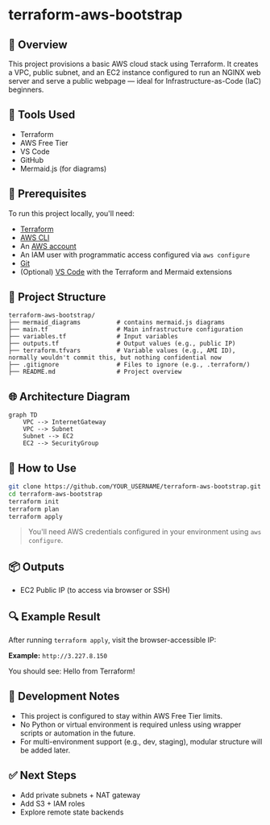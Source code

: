 # terraform-aws-bootstrap

## 📖 Overview

This project provisions a basic AWS cloud stack using Terraform. It creates a VPC, public subnet, and an EC2 instance configured to run an NGINX web server and serve a public webpage — ideal for Infrastructure-as-Code (IaC) beginners.

## 🧰 Tools Used

- Terraform
- AWS Free Tier
- VS Code
- GitHub
- Mermaid.js (for diagrams)

## 🧱 Prerequisites

To run this project locally, you'll need:

- [Terraform](https://developer.hashicorp.com/terraform/downloads)
- [AWS CLI](https://docs.aws.amazon.com/cli/latest/userguide/install-cliv2.html)
- An [AWS account](https://aws.amazon.com/free)
- An IAM user with programmatic access configured via `aws configure`
- [Git](https://git-scm.com/)
- (Optional) [VS Code](https://code.visualstudio.com/) with the Terraform and Mermaid extensions

## 📂 Project Structure

```
terraform-aws-bootstrap/
├── mermaid_diagrams          # contains mermaid.js diagrams  
├── main.tf                   # Main infrastructure configuration
├── variables.tf              # Input variables
├── outputs.tf                # Output values (e.g., public IP)
├── terraform.tfvars          # Variable values (e.g., AMI ID), normally wouldn't commit this, but nothing confidential now
├── .gitignore                # Files to ignore (e.g., .terraform/)
├── README.md                 # Project overview
```

## 🌐 Architecture Diagram

```mermaid
graph TD
    VPC --> InternetGateway
    VPC --> Subnet
    Subnet --> EC2
    EC2 --> SecurityGroup
```


## 🚀 How to Use

```bash
git clone https://github.com/YOUR_USERNAME/terraform-aws-bootstrap.git
cd terraform-aws-bootstrap
terraform init
terraform plan
terraform apply
```

> You'll need AWS credentials configured in your environment using `aws configure`.

## 📦 Outputs

- EC2 Public IP (to access via browser or SSH)

## 🔍 Example Result

After running `terraform apply`, visit the browser-accessible IP:

**Example:** `http://3.227.8.150`

You should see:
Hello from Terraform!


## 🧪 Development Notes

- This project is configured to stay within AWS Free Tier limits.
- No Python or virtual environment is required unless using wrapper scripts or automation in the future.
- For multi-environment support (e.g., dev, staging), modular structure will be added later.

## ✅ Next Steps

- Add private subnets + NAT gateway
- Add S3 + IAM roles
- Explore remote state backends
